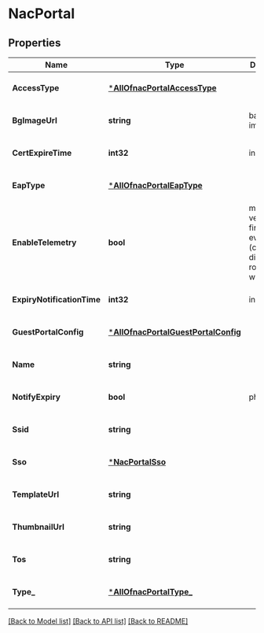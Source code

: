 # NacPortal

## Properties
Name | Type | Description | Notes
------------ | ------------- | ------------- | -------------
**AccessType** | [***AllOfnacPortalAccessType**](AllOfnacPortalAccessType.md) |  | [optional] [default to null]
**BgImageUrl** | **string** | background image | [optional] [default to null]
**CertExpireTime** | **int32** | in days | [optional] [default to null]
**EapType** | [***AllOfnacPortalEapType**](AllOfnacPortalEapType.md) |  | [optional] [default to null]
**EnableTelemetry** | **bool** | model, version, fingering, events (connecting, disconnect, roaming), which ap | [optional] [default to null]
**ExpiryNotificationTime** | **int32** | in days | [optional] [default to null]
**GuestPortalConfig** | [***AllOfnacPortalGuestPortalConfig**](AllOfnacPortalGuestPortalConfig.md) |  | [optional] [default to null]
**Name** | **string** |  | [optional] [default to null]
**NotifyExpiry** | **bool** | phase 2 | [optional] [default to null]
**Ssid** | **string** |  | [optional] [default to null]
**Sso** | [***NacPortalSso**](nac_portal_sso.md) |  | [optional] [default to null]
**TemplateUrl** | **string** |  | [optional] [default to null]
**ThumbnailUrl** | **string** |  | [optional] [default to null]
**Tos** | **string** |  | [optional] [default to null]
**Type_** | [***AllOfnacPortalType_**](AllOfnacPortalType_.md) |  | [optional] [default to null]

[[Back to Model list]](../README.md#documentation-for-models) [[Back to API list]](../README.md#documentation-for-api-endpoints) [[Back to README]](../README.md)

